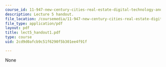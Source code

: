 ```yaml
---
course_id: 11-947-new-century-cities-real-estate-digital-technology-and-design-fall-2004
description: Lecture 5 handout.
file_location: /coursemedia/11-947-new-century-cities-real-estate-digital-technology-and-design-fall-2004/2cd9d0afcb9c51f6290f5b301ee4f91f_lect5_handout1.pdf
file_type: application/pdf
layout: pdf
title: lect5_handout1.pdf
type: course
uid: 2cd9d0afcb9c51f6290f5b301ee4f91f

---
```

None
